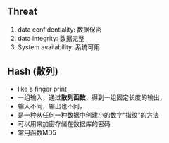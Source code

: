 ## Threat
1. data confidentiality: 数据保密
2. data integrity: 数据完整
3. System availability: 系统可用

## Hash (散列)
- like a finger print
- 一组输入，通过**散列函数**，得到一组固定长度的输出，
- 输入不同，输出也不同，
- 是一种从任何一种数据中创建小的数字“指纹”的方法
- 可以用来加密存储在数据库的密码
- 常用函数MD5

